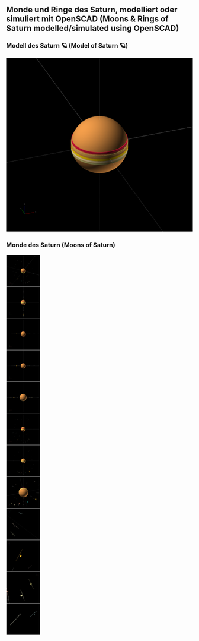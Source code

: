 ## Monde und Ringe des Saturn, modelliert oder simuliert mit OpenSCAD (Moons & Rings of Saturn modelled/simulated using OpenSCAD)

### Modell des Saturn 🪐 (Model of Saturn 🪐)
![](https://github.com/KMORaza/Moons_And_Rings_Of_Saturn/blob/main/Moons%20%26%20Rings%20of%20Saturn/Screenshots/Saturn.png)

### Monde des Saturn (Moons of Saturn)
![](https://github.com/KMORaza/Moons_And_Rings_Of_Saturn/blob/main/Moons%20%26%20Rings%20of%20Saturn/Screenshots/Moons.jpg)

